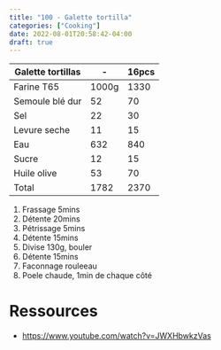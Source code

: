 ```yaml
---
title: "100 - Galette tortilla"
categories: ["Cooking"]
date: 2022-08-01T20:58:42-04:00
draft: true
---
```


|Galette tortillas|-|16pcs|
|-|-|-|
|Farine T65|1000g|1330|
|Semoule blé dur|52|70|
|Sel|22|30|
|Levure seche|11|15|
|Eau|632|840|
|Sucre|12|15|
|Huile olive|53|70|
|Total|1782|2370|


1. Frassage 5mins
2. Détente 20mins
3. Pétrissage 5mins
4. Détente 15mins
5. Divise 130g, bouler
6. Détente 15mins
7. Faconnage rouleeau
8. Poele chaude, 1min de chaque côté

# Ressources
- https://www.youtube.com/watch?v=JWXHbwkzVas

